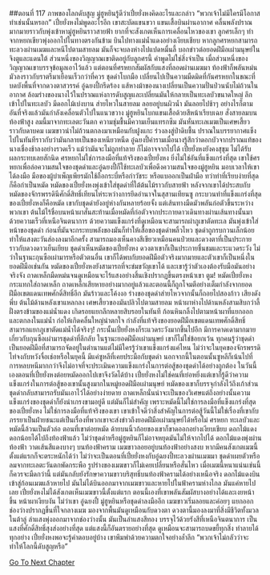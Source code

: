 ##ตอนที่ 117 ภาพของโลกดับสูญ
มู่ฮูหยินรู้ดีว่าเปี๋ยยั่งหงคิดอะไรและกล่าว “พวกเจ้าไม่มีใครมีโอกาสทำเช่นนั้นหรอก”
เปี๋ยยั่งหงไม่พูดอะไรอีก เขาสะบัดแขนขวา แขนเสื้อบินผ่านอากาศ
คลื่นพลังปราณมากมายราวกับพุ่งเข้าหามู่ฮูหยินราวสายฟ้า
ยากที่จะสังเกตเห็นการเคลื่อนไหวของเขา ลูกศรเล็กๆ ทำจากหยกเขียวพุ่งออกไปในทางตรงกันข้าม บินไปทางแม่น้ำแดงอย่างเงียบเชียบ
หากลูกศรหยกสามารถทะลวงผ่านเมฆและหนีไปตามสายลม มันก็จะจบลงห่างไปแปดหมื่นลี้ บอกข่าวต่อยอดฝีมือเผ่ามนุษย์ในจิงตูและแดนใต้
ส่วนหนึ่งของวิญญาณเขาติดอยู่กับลูกศรนี้ คำพูดไม่ใช่สิ่งจำเป็น เมื่อส่วนหนึ่งของวิญญาณเขาบรรจุข้อมูลเอาไว้แล้ว
แต่ตอนที่ศรหยกสัมผัสกับแสงที่ลอดผ่านเมฆมา ท้องฟ้าก็พลันหม่นมัวลงราวกับราตรีมาเยือนเร็วกว่าที่ควร
ชุดดำโบกมือ เปลี่ยนไปเป็นความมืดมิดที่กันศรหยกในขณะที่บดบังพื้นที่จากดวงตาสวรรค์
อู๋ฉยงปี้กรีดร้อง แส้หางม้าของนางเปลี่ยนเป็นความปั่นป่วนนับไม่ถ้วนในอากาศ ล้อมร่างของนางไว้ในปราณแห่งการดับสูญและเปลี่ยนมันให้กลายเป็นทะเลบัวขนาดใหญ่
ลึกเข้าไปในทะเลบัว มีดอกไม้เบ่งบาน ส่ายไหวในสายลม ลอยอยู่บนผิวน้ำ มันลอยไปช้าๆ อย่างไรก็ตาม อันที่จริงแล้วมันกำลังเคลื่อนตัวไปในแนวขวาง
มู่ฮูหยินโบกแขนเสื้อด้วยสีหน้าเรียบเฉย สั่งสายลมบนท้องฟ้าสูง
ลมนี้มาจากทะเลตะวันตก ความชุ่มชื้นมีความเย็นแทรกซึม มันหั่นทะเลเมฆเป็นเศษเสี้ยวราวกับดาบคม
เมฆขาวนำไม่ถ้วนตกลงมาเหมือนกับฝูงแกะ ร่วงลงสู่ป่าดิบชื้น ปราณในบรรยากาศแข็งไปในทันทีราวกับว่ามันกลายเป็นของเหนียวหนืด
อู๋ฉยงปี้คำรามเมื่อนางรู้สึกว่าดอกบัวจากปราณแท้ของนางเชื่องช้าลงอย่างรวดเร็ว แม้ว่ามันจะไม่ถูกทำลาย ก็ไม่อาจจากไปได้
เปี๋ยยั่งหงยังคงสุขุม ไม่ได้รับผลกระทบเลยสักนิด
ศรหยกไม่ใช่การลงมือที่แท้จริงของเปี๋ยยั่งหง ยิ่งไม่ใช่อันที่แข็งแกร่งที่สุด
เขาใช้ศรหยกเพื่อล่อความสนใจของชุดดำและอู๋ฉยงปี้ก็ใช้ทะเลบัวเพื่อดึงความสนใจของมู่ฮูหยิน มอบเวลาให้เขาได้ลงมือ
มือของผู้บำเพ็ญเพียรมักใช้ถือกระบี่หรือกำวัชระ หรือแบออกเป็นฝ่ามือ ทว่าท่าที่เรียบง่ายที่สุดก็คือกำเป็นหมัด
หมัดของเปี๋ยยั่งหงพุ่งเข้าใส่ชุดดำที่ใต้ต้นไม้ราวกับสายฟ้า
หลังจากเขาได้ประสบกับหมัดของจักรพรรดินีศักดิ์สิทธิ์เทียนไห่ระหว่างการยึดอำนาจในสุสานเทียนซู กระบวนท่าที่แข็งแกร่งที่สุดของเปี๋ยยั่งหงก็คือหมัด
เขากับชุดดำยังอยู่ห่างกันหลายร้อยจั้ง แต่เส้นทางมืดมัวพลันก่อตัวขึ้นระหว่างพวกเขา
ต้นไม้ไร้ชื่อบนหน้าผาสั่นสะท้านเมื่อหมัดที่ก่อตัวจากประกายดาวเดินทางผ่านเส้นทางนั้นมาด้วยความเร็วที่เหนือจินตนาการ ด้วยความแข็งแกร่งที่ดูเหมือนจะสามารถผ่าภูเขาตัดทะเล มันพุ่งเข้าใส่หน้าของชุดดำ ก่อนที่มันจะกระทบพลังของมันก็ทำให้เสื้อของชุดดำพลิ้วไหว
ชุดดำถูกรบกวนเล็กน้อยทำให้แสงตะวันส่องลงมาอีกครั้ง สามารถมองเห็นคางสีเขียวเหมือนคนป่วยและดวงตาที่เป็นประกายราวกับดวงดาวเย็นเยียบ
ชุดดำเห็นหมัดของเปี๋ยยั่งหง ดวงตาเขาก็เป็นประกายชื่นชมและระแวดระวัง
ไม่ว่าในฐานะกุนซือเผ่ามารหรือตัวตนอื่น เขาก็ได้พบกับยอดฝีมือตัวจริงมากมายและตัวเขาก็เป็นหนึ่งในยอดฝีมือเช่นกัน
หมัดของเปี๋ยยั่งหงยังสามารถที่จะข่มขวัญเขาได้ และเขารู้ว่าตัวเองต้องรับมือมันอย่างจริงจัง
ถาดเหล็กมืดหม่นจนดูเหมือนจะไร้แสงอย่างสิ้นเชิงปรากฏขึ้นตรงหน้าเขา
ตูม!
หมัดเปี๋ยยั่งหงกระแทกใส่ถาดเหล็ก
ถาดเหล็กเสียหายอย่างมากอยู่แล้วและตอนนี้ก็ถูกโจมตีอย่างเต็มกำลังจากยอดฝีมือเขตแดนเทพศักดิ์สิทธิ์อีก มันร้าวและโค้งงอ
ร่างของชุดดำส่ายไหวจากนั้นก็ถอยไปสองก้าว
เสียงดังพึ่บ ต้นไม้ด้านหลังเขาแหลกลง เศษเสี้ยวของมันปลิวไปตามสายลม
หน้าผาห่างไปด้านหลังสามสิบกว่าลี้ ฝั่งตรงข้ามของแม่น้ำแดง เกิดรอยแยกลึกหลายสิบรอยในทันที
ก้อนหินกลิ้งไปตามหน้าผาที่แยกออกและตกลงในแม่น้ำ ก่อให้เกิดคลื่นใหญ่น่าตกใจ
กำลังที่แท้จริงของยอดฝีมือเขตแดนเทพศักดิ์สิทธิ์สามารถแยกภูเขาตัดแม่น้ำได้จริงๆ!
กระนั้นเปี๋ยยั่งหงก็ระแวดระวังมากขึ้นไปอีก
มีการคาดเดามากมายเกี่ยวกับกุนซือเผ่ามารชุดดำที่ลึกลับ
ในฐานะยอดฝีมือเผ่ามนุษย์ เขาก็ไม่ใช่ข้อยกเว้น
ทุกคนรู้ว่าชุดดำเป็นยอดฝีมือที่สามารถจัดอยู่ในตำนานแต่ไม่มีใครรู้ว่าเขาแข็งแกร่งแค่ไหน
ไม่ว่าจะในยุคของจักรพรรดิไท่จงกับหวังจื่อเช่อหรือในยุคนี้ มีแค่ซูหลีที่เคยประมือกับชุดดำ
นอกจากนี้ในตอนนั้นซูหลีก็เน้นไปที่การหลบหนีมากกว่าจึงไม่อาจที่จะประเมินความแข็งแกร่งในการต่อสู้ของชุดดำได้อย่างถูกต้อง
ในวันนี้เองตอนที่เปี๋ยยั่งหงต่อยหมัดออกไปเขาจึงวัดได้บ้าง
เปี๋ยยั่งหงไม่ใช่คนที่เย่อหยิ่งแต่เขาก็รู้ดีว่าความแข็งแกร่งในการต่อสู้ของเขานั้นสูงมากในหมู่ยอดฝีมือเผ่ามนุษย์ หมัดของเขาก็บรรจุกำลังไว้ถึงเก้าส่วน
ชุดดำกลับสามารถรับมันเอาไว้ได้อย่างง่ายดาย
ถาดเหล็กนั่นน่าจะเป็นของวิเศษแต่ถึงอย่างนั้นความแข็งแกร่งของชุดดำก็ยังน่าเกรงขามอยู่ดี
แต่มันก็ไม่สำคัญ
เพราะหมัดนี้ไม่ใช่การลงมือที่แข็งแกร่งที่สุดของเปี๋ยยั่งหง ไม่ใช่การลงมือที่แท้จริงของเขา
เขาเข้าใจดีว่าสิ่งสำคัญในการต่อสู้วันนี้ไม่ใช่เรื่องที่เขากับภรรยาเป็นฝ่ายชนะแต่เป็นเรื่องที่พวกเขาจะส่งข่าวถึงยอดฝีมือเผ่ามนุษย์ได้หรือไม่
ศรหยก ทะเลบัวและหมัดนี้ล้วนเป็นตัวล่อ
ตอนที่เขาต่อยหมัด ด้ายบนนิ้วก้อยของเขาก็ขาดออกอย่างเงียบเชียบ
ดอกไม้แดงดอกน้อยได้ไปถึงท้องฟ้าแล้ว
ไม่ว่าชุดดำหรือมู่ฮูหยินก็ไม่อาจหยุดมันไม่ให้จากไปได้
ดอกไม้แดงพุ่งผ่านท้องฟ้า วาดเส้นสีแดงบางๆ บนท้องฟ้าคราม
เมฆขาวลอยอยู่บนท้องฟ้าอย่างสงบ
หากมีคนสังเกตเมฆนี้ตั้งแต่แรกก็จะตระหนักได้ว่า ไม่ว่าจะเป็นตอนที่เปี๋ยยั่งหงกับอู๋ฉยงปี้ทะลวงผ่านเมฆมา ชุดดำเผยตัวหรือลมจากทะเลตะวันตกพัดกระพือ รูปร่างของเมฆขาวก็ไม่เคยเปลี่ยนหรือสั่นไหว
เมื่อเมฆนี้หนาแน่นเช่นนี้ ก็ควรจะมืดกว่านี้ แต่มันกลับยังรักษาความขาวบริสุทธิ์บนท้องฟ้าครามได้อย่างเหนือจริง
ดอกไม้แดงบินเข้าสู่ก้อนเมฆแล้วหายไป
มันไม่ได้บินออกมาจากเมฆขาวและหายไปในฟ้าครามห่างไกล มันแค่หายไปเลย
เปี๋ยยั่งหงไม่ได้สังเกตเห็นเมฆขาวนี้ตั้งแต่แรก ตอนนี้เองที่เขาพลันสัมผัสบางอย่างได้และเงยหน้าขึ้น
หน้าผาเงียบงัน
ไม่ว่าเขา อู๋ฉยงปี้ มู่ฮูหยินหรือชุดดำลงมืออีก
เมฆขาวเริ่มลอยและค่อยๆ แยกออก
ช่องว่างปรากฏขึ้นที่ใจกลางเมฆ มองจากพื้นมันดูเหมือนกับดวงตา
ดวงตานี้มองลงมาที่สิ่งมีชีวิตทั้งมวลในต้าลู่
ลำแสงพุ่งออกมาจากช่องว่างนั้น
มันเป็นลำแสงสีทอง บรรจุไว้ด้วยรังสีที่เหนือจินตนาการ เป็นแสงที่ศักดิ์สิทธิ์สุงส่งอย่างที่สุด
แต่แสงนี้ก็อันตรายอย่างที่สุด ดูเหมือนจะสามารถบดขยี้ทุกสิ่ง ทำลายได้ทุกอย่าง
เปี๋ยยั่งหงพอจะรู้คำตอบอยู่บ้าง เขาพึมพำด้วยความตกใจอย่างล้ำลึก “พวกเจ้าไม่กลัวว่าจะทำให้โลกนี้ดับสูญหรือ”


[Go To Next Chapter]( ./944.md)